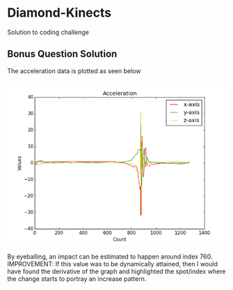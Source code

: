 # Diamond-Kinects
Solution to coding challenge

## Bonus Question Solution
The acceleration data is plotted as seen below

![Acceleration Data](https://github.com/eshirima/Diamond-Kinects/blob/master/single_plot.png)

By eyeballing, an impact can be estimated to happen around index 760.
IMPROVEMENT: If this value was to be dynamically attained, then I would have found the derivative of the graph and highlighted the spot/index where the change starts to portray an increase pattern.
